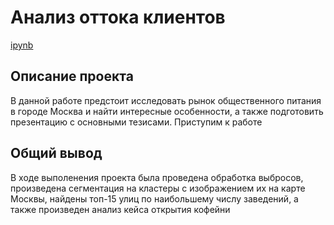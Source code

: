 # Анализ оттока клиентов
[ipynb](https://github.com/123yaroslav/portfolio/blob/main/Geoanalytics%20project/geoanalytics.ipynb)
## Описание проекта
В данной работе предстоит исследовать рынок общественного питания в городе Москва и найти интересные особенности, а также подготовить презентацию с основными тезисами. Приступим к работе

## Общий вывод
В ходе выполенения проекта была проведена обработка выбросов, произведена сегментация на кластеры с изображением их на карте Москвы, найдены топ-15 улиц по наибольшему числу заведений, а также произведен анализ кейса открытия кофейни

